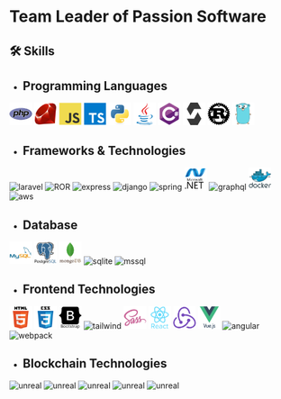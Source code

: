 # Team Leader of Passion Software

## 🛠 Skills
- ## Programming Languages
<p align="left"> 
    <img src="https://raw.githubusercontent.com/devicons/devicon/master/icons/php/php-original.svg" alt="php" width="40" height="40"/>
    <img src="https://raw.githubusercontent.com/devicons/devicon/master/icons/ruby/ruby-original.svg" alt="ruby" width="40" height="40"/>
    <img src="https://raw.githubusercontent.com/devicons/devicon/master/icons/javascript/javascript-original.svg" alt="javascript" width="40" height="40"/>
    <img src="https://raw.githubusercontent.com/devicons/devicon/master/icons/typescript/typescript-original.svg" alt="typescript" width="40" height="40"/>
    <img src="https://raw.githubusercontent.com/devicons/devicon/master/icons/python/python-original.svg" alt="python" width="40" height="40"/>
    <img src="https://raw.githubusercontent.com/devicons/devicon/master/icons/java/java-original.svg" alt="java" width="40" height="40"/>
    <img src="https://raw.githubusercontent.com/devicons/devicon/master/icons/csharp/csharp-original.svg" alt="csharp" width="40" height="40"/>
    <img src="https://raw.githubusercontent.com/devicons/devicon/master/icons/solidity/solidity-plain.svg" alt="rust" width="40" height="40"/>
    <img src="https://raw.githubusercontent.com/devicons/devicon/master/icons/rust/rust-plain.svg" alt="rust" width="40" height="40"/>
    <img src="https://raw.githubusercontent.com/devicons/devicon/master/icons/go/go-original.svg" alt="go" width="40" height="40"/>
</p>

- ## Frameworks & Technologies
<p align="left">
    <img src="https://cdn.jsdelivr.net/gh/devicons/devicon/icons/laravel/laravel-plain.svg" alt="laravel" width="40" height="40"/>
    <img src="https://cdn.jsdelivr.net/gh/devicons/devicon/icons/rails/rails-original-wordmark.svg" alt="ROR" width="40" height="40"/>
    <img src="https://cdn.jsdelivr.net/gh/devicons/devicon/icons/express/express-original.svg" alt="express" width="40" height="40"/>
    <img src="https://cdn.worldvectorlogo.com/logos/django.svg" alt="django" width="40" height="40"/>
    <img src="https://cdn.jsdelivr.net/gh/devicons/devicon/icons/spring/spring-original.svg" alt="spring" width="40" height="40"/>
    <img src="https://raw.githubusercontent.com/devicons/devicon/master/icons/dot-net/dot-net-original-wordmark.svg" alt="dotnet" width="40" height="40"/>
    <img src="https://www.vectorlogo.zone/logos/graphql/graphql-icon.svg" alt="graphql" width="40" height="40"/>
    <img src="https://raw.githubusercontent.com/devicons/devicon/master/icons/docker/docker-original-wordmark.svg" alt="docker" width="40" height="40"/>
    <img src="https://cdn.jsdelivr.net/gh/devicons/devicon/icons/amazonwebservices/amazonwebservices-original.svg" alt="aws" width="40" height="40"/>
</p>

- ## Database
<p align="left">
    <img src="https://raw.githubusercontent.com/devicons/devicon/master/icons/mysql/mysql-original-wordmark.svg" alt="mysql" width="40" height="40"/>
    <img src="https://raw.githubusercontent.com/devicons/devicon/master/icons/postgresql/postgresql-original-wordmark.svg" alt="postgresql" width="40" height="40"/>
    <img src="https://raw.githubusercontent.com/devicons/devicon/master/icons/mongodb/mongodb-original-wordmark.svg" alt="mongodb" width="40" height="40"/>
    <img src="https://cdn.jsdelivr.net/gh/devicons/devicon/icons/sqlite/sqlite-wordmark.svg" alt="sqlite" width="40" height="40"/>
    <img src="https://www.svgrepo.com/show/303229/microsoft-sql-server-logo.svg" alt="mssql" width="40" height="40"/>
</p>

- ## Frontend Technologies
<p align="left">
    <img src="https://raw.githubusercontent.com/devicons/devicon/master/icons/html5/html5-original-wordmark.svg" alt="html5" width="40" height="40"/>
    <img src="https://raw.githubusercontent.com/devicons/devicon/master/icons/css3/css3-original-wordmark.svg" alt="css3" width="40" height="40"/>
    <img src="https://raw.githubusercontent.com/devicons/devicon/master/icons/bootstrap/bootstrap-plain-wordmark.svg" alt="bootstrap" width="40" height="40"/>
    <img src="https://www.vectorlogo.zone/logos/tailwindcss/tailwindcss-icon.svg" alt="tailwind" width="40" height="40"/>
    <img src="https://raw.githubusercontent.com/devicons/devicon/master/icons/sass/sass-original.svg" alt="sass" width="40" height="40"/>
    <img src="https://raw.githubusercontent.com/devicons/devicon/master/icons/react/react-original-wordmark.svg" alt="react" width="40" height="40"/>
    <img src="https://raw.githubusercontent.com/devicons/devicon/master/icons/redux/redux-original.svg" alt="redux" width="40" height="40"/>
    <img src="https://raw.githubusercontent.com/devicons/devicon/master/icons/vuejs/vuejs-original-wordmark.svg" alt="vuejs" width="40" height="40"/>
    <img src="https://cdn.jsdelivr.net/gh/devicons/devicon/icons/angularjs/angularjs-original.svg" alt="angular" width="40" height="40"/>
    <img src="https://cdn.jsdelivr.net/gh/devicons/devicon/icons/webpack/webpack-original.svg" alt="webpack" width="40" height="40"/>
</p>

- ## Blockchain Technologies
<p align="left">
    <img src="https://cryptologos.cc/logos/ethereum-eth-logo.png?v=024" alt="unreal" width="40px" height="40px%"/> </a>
    <img src="https://cryptologos.cc/logos/bnb-bnb-logo.png?v=024" alt="unreal" width="40px" height="40px"/>
    <img src="https://cryptologos.cc/logos/solana-sol-logo.png?v=024" alt="unreal" width="40px" height="40px"/>
    <img src="https://cryptologos.cc/logos/near-protocol-near-logo.png?v=024" alt="unreal" width="40px" height="40px"/>
    <img src="https://ton.org/download/ton_symbol.png" alt="unreal" width="40px" height="40px"/>
</p>

